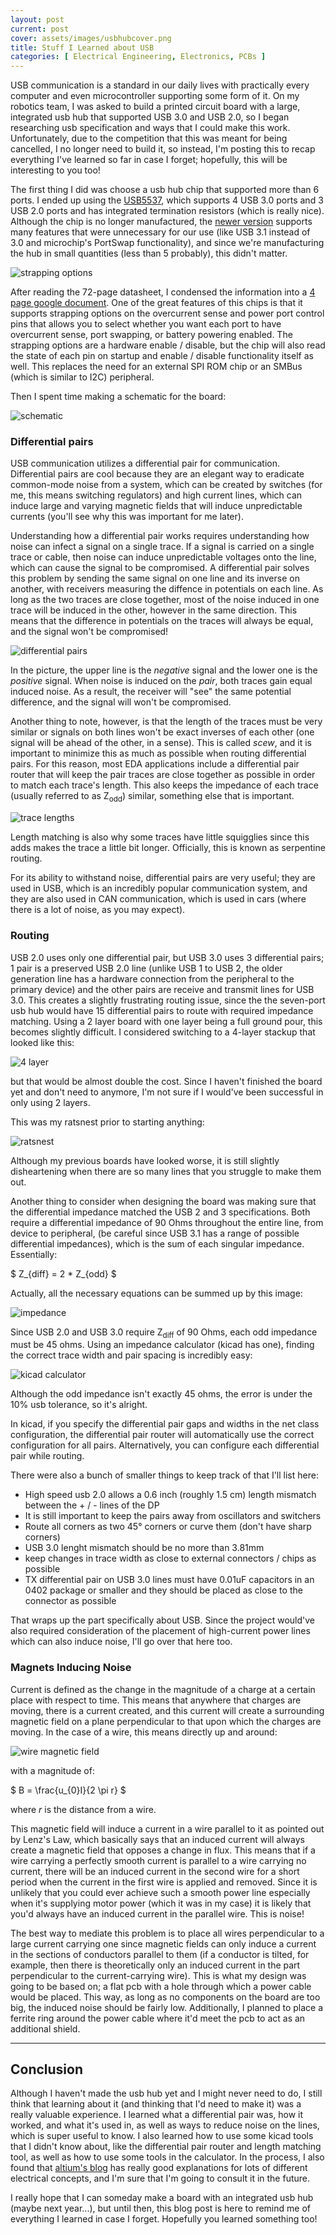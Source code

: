 ```yaml
---
layout: post
current: post
cover: assets/images/usbhubcover.png
title: Stuff I Learned about USB
categories: [ Electrical Engineering, Electronics, PCBs ]
---
```


USB communication is a standard in our daily lives with practically every computer and even microcontroller supporting some form of it. On my robotics team, I was asked to build a printed circuit board with a large, integrated usb hub that supported USB 3.0 and USB 2.0, so I began researching usb specification and ways that I could make this work. Unfortunately, due to the competition that this was meant for being cancelled, I no longer need to build it, so instead, I'm posting this to recap everything I've learned so far in case I forget; hopefully, this will be interesting to you too!

The first thing I did was choose a usb hub chip that supported more than 6 ports. I ended up using the [USB5537](https://www.digikey.com/en/products/detail/microchip-technology/USB5537-AKZE/3873213), which supports 4 USB 3.0 ports and 3 USB 2.0 ports and has integrated termination resistors (which is really nice). Although the chip is no longer manufactured, the [newer version](https://www.digikey.com/en/products/detail/microchip-technology/USB5537-AKZE/3873213) supports many features that were unnecessary for our use (like USB 3.1 instead of 3.0 and microchip's PortSwap functionality), and since we're manufacturing the hub in small quantities (less than 5 probably), this didn't matter. 

![strapping options](https://davdevai.github.io/davengineering.github.io/assets/images/usbhub/usbhubController.png?raw=true)

After reading the 72-page datasheet, I condensed the information into a [4 page google document](https://docs.google.com/document/d/1odN4gN_-jIQHQlAnRAWSDu5GT4It5h0y8beZlxaTd3k/edit). One of the great features of this chips is that it supports strapping options on the overcurrent sense and power port control pins that allows you to select whether you want each port to have overcurrent sense, port swapping, or battery powering enabled. The strapping options are a hardware enable / disable, but the chip will also read the state of each pin on startup and enable / disable functionality itself as well. This replaces the need for an external SPI ROM chip or an SMBus (which is similar to I2C) peripheral.

Then I spent time making a schematic for the board:

![schematic](https://davdevai.github.io/davengineering.github.io/assets/images/usbhub/usbcontroller.png?raw=true)

### Differential pairs

USB communication utilizes a differential pair for communication. Differential pairs are cool because they are an elegant way to eradicate common-mode noise from a system, which can be created by switches (for me, this means switching regulators) and high current lines, which can induce large and varying magnetic fields that will induce unpredictable currents (you'll see why this was important for me later). 

Understanding how a differential pair works requires understanding how noise can infect a signal on a single trace. If a signal is carried on a single trace or cable, then noise can induce unpredictable voltages onto the line, which can cause the signal to be compromised. A differential pair solves this problem by sending the same signal on one line and its inverse on another, with receivers measuring the diffence in potentials on each line. As long as the two traces are close together, most of the noise induced in one trace will be induced in the other, however in the same direction. This means that the difference in potentials on the traces will always be equal, and the signal won't be compromised!

![differential pairs](https://encrypted-tbn0.gstatic.com/images?q=tbn:ANd9GcT5tHk0NeUfwEB8Soyq3q8Y1YedaT8usCvYrf5U9DMYBECC2uv7YOlr24URVbyCpmYwSQ0&usqp=CAU)

In the picture, the upper line is the _negative_ signal and the lower one is the _positive_ signal. When noise is induced on the _pair_, both traces gain equal induced noise. As a result, the receiver will "see" the same potential difference, and the signal will won't be compromised.

Another thing to note, however, is that the length of the traces must be very similar or signals on both lines won't be exact inverses of each other (one signal will be ahead of the other, in a sense). This is called _scew_, and it is important to minimize this as much as possible when routing differential pairs. For this reason, most EDA applications include a differential pair router that will keep the pair traces are close together as possible in order to match each trace's length. This also keeps the impedance of each trace (usually referred to as Z<sub>odd</sub>) similar, something else that is important.

![trace lengths](https://kicad-info.s3.dualstack.us-west-2.amazonaws.com/optimized/3X/5/1/51f85ddeae6963d809afc331f2af611e1ad6cc05_2_690x374.png)

Length matching is also why some traces have little squigglies since this adds makes the trace a little bit longer. Officially, this is known as serpentine routing.

For its ability to withstand noise, differential pairs are very useful; they are used in USB, which is an incredibly popular communication system, and they are also used in CAN communication, which is used in cars (where there is a lot of noise, as you may expect). 

### Routing

USB 2.0 uses only one differential pair, but USB 3.0 uses 3 differential pairs; 1 pair is a preserved USB 2.0 line (unlike USB 1 to USB 2, the older generation line has a hardware connection from the peripheral to the primary device) and the other pairs are receive and transmit lines for USB 3.0. This creates a slightly frustrating routing issue, since the the seven-port usb hub would have 15 differential pairs to route with required impedance matching. Using a 2 layer board with one layer being a full ground pour, this becomes slightly difficult. I considered switching to a 4-layer stackup that looked like this:

![4 layer](https://davdevai.github.io/davengineering.github.io/assets/images/usbhub/4layerboard.png?raw=true)

but that would be almost double the cost. Since I haven't finished the board yet and don't need to anymore, I'm not sure if I would've been successful in only using 2 layers.

This was my ratsnest prior to starting anything:

![ratsnest](https://davdevai.github.io/davengineering.github.io/assets/images/usbhub/ratsnest.png?raw=true)

Although my previous boards have looked worse, it is still slightly disheartening when there are so many lines that you struggle to make them out. 

Another thing to consider when designing the board was making sure that the differential impedance matched the USB 2 and 3 specifications. Both require a differential impedance of 90 Ohms throughout the entire line, from device to peripheral, (be careful since USB 3.1 has a range of possible differential impedances), which is the sum of each singular impedance. Essentially:


$ Z_{diff} = 2 * Z_{odd} $


Actually, all the necessary equations can be summed up by this image:

![impedance](https://davdevai.github.io/davengineering.github.io/assets/images/usbhub/diffImpedance.png?raw=true)

Since USB 2.0 and USB 3.0 require Z<sub>diff</sub> of 90 Ohms, each odd impedance must be 45 ohms. Using an impedance calculator (kicad has one), finding the correct trace width and pair spacing is incredibly easy:

![kicad calculator](https://davdevai.github.io/davengineering.github.io/assets/images/usbhub/diffImpedanceCalculator.png?raw=true)

Although the odd impedance isn't exactly 45 ohms, the error is under the 10% usb tolerance, so it's alright. 

In kicad, if you specify the differential pair gaps and widths in the net class configuration, the differential pair router will automatically use the correct configuration for all pairs. Alternatively, you can configure each differential pair while routing.

There were also a bunch of smaller things to keep track of that I'll list here:

- High speed usb 2.0 allows a 0.6 inch (roughly 1.5 cm) length mismatch between the + / - lines of the DP
- It is still important to keep the pairs away from oscillators and switchers
- Route all corners as two 45&deg; corners or curve them (don't have sharp corners)
- USB 3.0 lenght mismatch should be no more than 3.81mm
- keep changes in trace width as close to external connectors / chips as possible
- TX differential pair on USB 3.0 lines must have 0.01uF capacitors in an 0402 package or smaller and they should be placed as close to the connector as possible

That wraps up the part specifically about USB. Since the project would've also required consideration of the placement of high-current power lines which can also induce noise, I'll go over that here too.

### Magnets Inducing Noise

Current is defined as the change in the magnitude of a charge at a certain place with respect to time. This means that anywhere that charges are moving, there is a current created, and this current will create a surrounding magnetic field on a plane perpendicular to that upon which the charges are moving. In the case of a wire, this means directly up and around:

![wire magnetic field](https://davdevai.github.io/davengineering.github.io/assets/images/usbhub/magnetics.png?raw=true)

with a magnitude of:

$ B = \frac{u_{0}I}{2 \pi r} $

where _r_ is the distance from a wire.

This magnetic field will induce a current in a wire parallel to it as pointed out by Lenz's Law, which basically says that an induced current will always create a magnetic field that opposes a change in flux. This means that if a wire carrying a perfectly smooth current is parallel to a wire carrying no current, there will be an induced current in the second wire for a short period when the current in the first wire is applied and removed. Since it is unlikely that you could ever achieve such a smooth power line especially when it's supplying motor power (which it was in my case) it is likely that you'd always have an induced current in the parallel wire. This is noise!

The best way to mediate this problem is to place all wires perpendicular to a large current carrying one since magnetic fields can only induce a current in the sections of conductors parallel to them (if a conductor is tilted, for example, then there is theoretically only an induced current in the part perpendicular to the current-carrying wire). This is what my design was going to be based on; a flat pcb with a hole through which a power cable would be placed. This way, as long as no components on the board are too big, the induced noise should be fairly low. Additionally, I planned to place a ferrite ring around the power cable where it'd meet the pcb to act as an additional shield. 


<hr>

## Conclusion

Although I haven't made the usb hub yet and I might never need to do, I still think that learning about it (and thinking that I'd need to make it) was a really valuable experience. I learned what a differential pair was, how it worked, and what it's used in, as well as ways to reduce noise on the lines, which is super useful to know. I also learned how to use some kicad tools that I didn't know about, like the differential pair router and length matching tool, as well as how to use some tools in the calculator. In the process, I also found that [altium's blog](https://resources.altium.com) has really good explanations for lots of different electrical concepts, and I'm sure that I'm going to consult it in the future.

I really hope that I can someday make a board with an integrated usb hub (maybe next year...), but until then, this blog post is here to remind me of everything I learned in case I forget. Hopefully you learned something too!